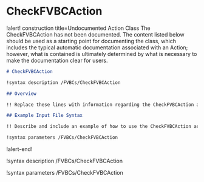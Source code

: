 # CheckFVBCAction

!alert! construction title=Undocumented Action Class
The CheckFVBCAction has not been documented. The content listed below should be used as a starting point for
documenting the class, which includes the typical automatic documentation associated with an Action;
however, what is contained is ultimately determined by what is necessary to make the documentation
clear for users.

```markdown
# CheckFVBCAction

!syntax description /FVBCs/CheckFVBCAction

## Overview

!! Replace these lines with information regarding the CheckFVBCAction action.

## Example Input File Syntax

!! Describe and include an example of how to use the CheckFVBCAction action.

!syntax parameters /FVBCs/CheckFVBCAction
```
!alert-end!

!syntax description /FVBCs/CheckFVBCAction

!syntax parameters /FVBCs/CheckFVBCAction
